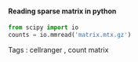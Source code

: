 #### Reading sparse matrix in python

```python
from scipy import io
counts = io.mmread('matrix.mtx.gz')
```
Tags : cellranger , count matrix
